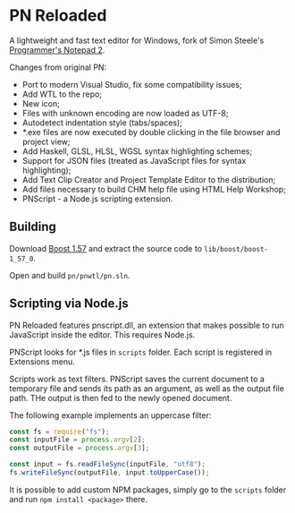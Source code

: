 # PN Reloaded

A lightweight and fast text editor for Windows, fork of Simon Steele's [Programmer's Notepad 2](http://www.pnotepad.org/).

Changes from original PN:
- Port to modern Visual Studio, fix some compatibility issues;
- Add WTL to the repo;
- New icon;
- Files with unknown encoding are now loaded as UTF-8;
- Autodetect indentation style (tabs/spaces);
- *.exe files are now executed by double clicking in the file browser and project view;
- Add Haskell, GLSL, HLSL, WGSL syntax highlighting schemes;
- Support for JSON files (treated as JavaScript files for syntax highlighting);
- Add Text Clip Creator and Project Template Editor to the distribution;
- Add files necessary to build CHM help file using HTML Help Workshop;
- PNScript - a Node.js scripting extension.

## Building

Download [Boost 1.57](https://archives.boost.io/release/1.57.0/source/boost_1_57_0.7z) and extract the source code to `lib/boost/boost-1_57_0`.

Open and build `pn/pnwtl/pn.sln`.

## Scripting via Node.js
PN Reloaded features pnscript.dll, an extension that makes possible to run JavaScript inside the editor. This requires Node.js.

PNScript looks for *.js files in `scripts` folder. Each script is registered in Extensions menu.

Scripts work as text filters. PNScript saves the current document to a temporary file and sends its path as an argument, as well as the output file path. THe output is then fed to the newly opened document.

The following example implements an uppercase filter:

```js
const fs = require("fs");
const inputFile = process.argv[2];
const outputFile = process.argv[3];

const input = fs.readFileSync(inputFile, "utf8");
fs.writeFileSync(outputFile, input.toUpperCase());
```

It is possible to add custom NPM packages, simply go to the `scripts` folder and run `npm install <package>` there.
